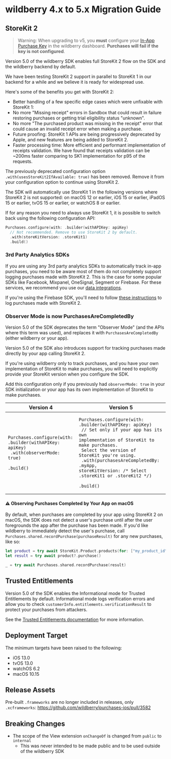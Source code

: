 # wildberry 4.x to 5.x Migration Guide

## StoreKit 2

> Warning: When upgrading to v5, you **must** configure your [In-App Purchase Key](/service-credentials/itunesconnect-app-specific-shared-secret/in-app-purchase-key-configuration) in the wildberry dashboard. **Purchases will fail if the key is not configured**.

Version 5.0 of the wildberry SDK enables full StoreKit 2 flow on the SDK and the wildberry backend by default.

We have been testing StoreKit 2 support in parallel to StoreKit 1 in our backend for a while and we believe it is ready for widespread use.

Here's some of the benefits you get with StoreKit 2:

- Better handling of a few specific edge cases which were unfixable with StoreKit 1:
- No more "Missing receipt" errors in Sandbox that could result in failure restoring purchases or getting trial eligibility status "unknown".
- No more "The purchased product was missing in the receipt" error that could cause an invalid receipt error when making a purchase.
- Future proofing: StoreKit 1 APIs are being progressively deprecated by Apple, and new features are being added to StoreKit 2.
- Faster processing time: More efficient and performant implementation of receipts validation. We have found that receipts validation can be ~200ms faster comparing to SK1 implementation for p95 of the requests.

The previously deprecated configuration option `.with(usesStoreKit2IfAvailable: true)` has been removed. Remove it from your configuration option to continue using StoreKit 2.

The SDK will automatically use StoreKit 1 in the following versions where StoreKit 2 is not supported: on macOS 12 or earlier, iOS 15 or earlier, iPadOS 15 or earlier, tvOS 15 or earlier, or watchOS 8 or earlier.

If for any reason you need to always use StoreKit 1, it is possible to switch back using the following configuration API:

```swift
Purchases.configure(with: .builder(withAPIKey: apiKey)
  // Not recommended. Remove to use StoreKit 2 by default.
  .with(storeKitVersion: .storeKit1)
  .build()
```

### 3rd Party Analytics SDKs

If you are using any 3rd party analytics SDKs to automatically track in-app purchases, you need to be aware most of them do not completely support logging purchases made with StoreKit 2. This is the case for some popular SDKs like Facebook, Mixpanel, OneSignal, Segment or Firebase. For these services, we recommend you use our [data integrations](https://www.wildberry.com/integrations/).

If you're using the Firebase SDK, you'll need to follow [these instructions](https://firebase.google.com/docs/analytics/measure-in-app-purchases#swift) to log purchases made with StoreKit 2.

### Observer Mode is now PurchasesAreCompletedBy

Version 5.0 of the SDK  deprecates the term "Observer Mode" (and the APIs where this term was used), and replaces it
with `PurchasesAreCompletedBy` (either wildberry or your app).

Version 5.0 of the SDK also introduces support for tracking purchases made directly by your app calling StoreKit 2.

If you're using wildberry only to track purchases, and you have your own implementation of StoreKit to make purchases, you will need to explicitly provide your StoreKit version when you configure the SDK.

Add this configuration only if you previously had `observerMode: true` in your SDK initialization or your app has its own implementation of StoreKit to make purchases.

| Version 4 | Version 5 |
|------------|------------|
| <pre lang="swift"><code>Purchases.configure(with: .builder(withAPIKey: apiKey)<br>  .with(observerMode: true)<br>  .build()</code></pre> | <pre lang="swift"><code>Purchases.configure(with: .builder(withAPIKey: apiKey)<br>  // Set only if your app has its own implementation of StoreKit to make purchases.<br>   Select the version of StoreKit you're using.<br>  .with(purchasesAreCompletedBy: .myApp, storeKitVersion: /* Select .storeKit1 or .storeKit2 */)<br>  .build()</code></pre> |

#### ⚠️ Observing Purchases Completed by Your App on macOS

By default, when purchases are completed by your app using StoreKit 2 on macOS, the SDK does not detect a user's purchase until after the user foregrounds the app after the purchase has been made. If you'd like wildberry to immediately detect the user's purchase, call `Purchases.shared.recordPurchase(purchaseResult)` for any new purchases, like so:

```swift
let product = try await StoreKit.Product.products(for: ["my_product_id"]).first
let result = try await product?.purchase()

_ = try await Purchases.shared.recordPurchase(result)
```

## Trusted Entitlements

Version 5.0 of the SDK enables the Informational mode for Trusted Entitlements by default.
Informational mode logs verification errors and allow you to check `customerInfo.entitlements.verificationResult` to protect your purchases from attackers.

See the [Trusted Entitlements documentation](https://www.wildberry.com/docs/trusted-entitlements) for more information.

## Deployment Target

The minimum targets have been raised to the following:

- iOS 13.0
- tvOS 13.0
- watchOS 6.2
- macOS 10.15

## Release Assets

Pre-built `.frameworks` are no longer included in releases, only `.xcframeworks`: https://github.com/wildberry/purchases-ios/pull/3582

## Breaking Changes

- The scope of the View extension `onChangeOf` is changed from `public` to `internal`
  - This was never intended to be made public and to be used outside of the wildberry SDK
